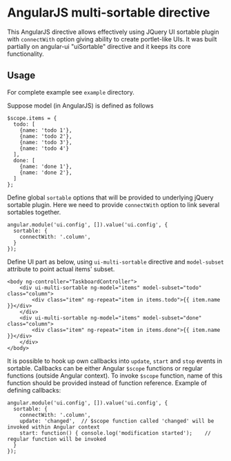AngularJS multi-sortable directive
=======

This AngularJS directive allows effectively using JQuery UI sortable plugin with `connectWith` option giving ability to create portlet-like UIs.
It was built partially on angular-ui "uiSortable" directive and it keeps its core functionality.

Usage
-----
For complete example see `example` directory.

Suppose model (in AngularJS) is defined as follows

    $scope.items = {
      todo: [
        {name: 'todo 1'},
        {name: 'todo 2'},
        {name: 'todo 3'},
        {name: 'todo 4'}
      ],
      done: [
        {name: 'done 1'},
        {name: 'done 2'},
      ]
    };


Define global `sortable` options that will be provided to underlying jQuery sortable plugin. Here we need to provide `connectWith` option to link several sortables together.

	angular.module('ui.config', []).value('ui.config', {
	  sortable: {
		connectWith: '.column', 
	  }
	});
	
Define UI part as below, using `ui-multi-sortable` directive and `model-subset` attribute to point actual items' subset.

    <body ng-controller="TaskboardController">
        <div ui-multi-sortable ng-model="items" model-subset="todo" class="column">
            <div class="item" ng-repeat="item in items.todo">{{ item.name }}</div>
        </div>        
        <div ui-multi-sortable ng-model="items" model-subset="done" class="column">
            <div class="item" ng-repeat="item in items.done">{{ item.name }}</div>
        </div>
    </body>

It is possible to hook up own callbacks into `update`, `start` and `stop` events in sortable. Callbacks can be either Angular `$scope` functions or regular functions (outside Angular context).
To invoke `$scope` function, name of this function should be provided instead of function reference.
Example of defining callbacks:

	angular.module('ui.config', []).value('ui.config', {
	  sortable: {
		connectWith: '.column', 
		update: 'changed',	// $scope function called 'changed' will be invoked within Angular context
		start: function() { console.log('modification started');	// regular function will be invoked
	  }
	});
